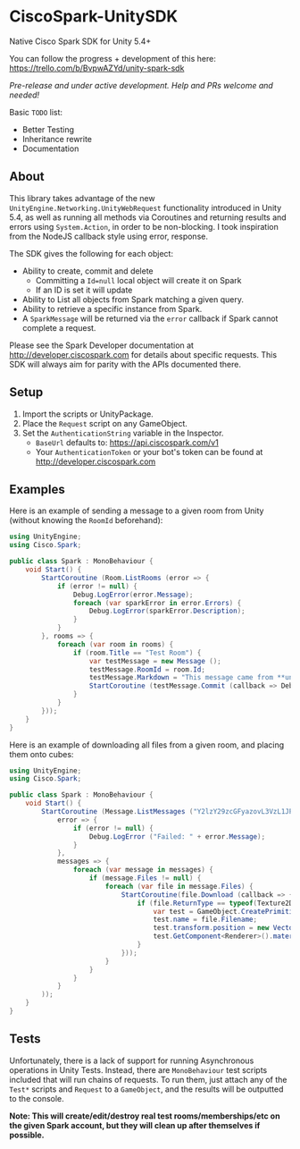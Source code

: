 # CiscoSpark-UnitySDK
Native Cisco Spark SDK for Unity 5.4+

You can follow the progress + development of this here: https://trello.com/b/BvpwAZYd/unity-spark-sdk

*Pre-release and under active development. Help and PRs welcome and needed!*

Basic `TODO` list:
- Better Testing
- Inheritance rewrite
- Documentation


## About
This library takes advantage of the new `UnityEngine.Networking.UnityWebRequest` functionality introduced in Unity 5.4, as well as running all methods via Coroutines and returning results and errors using `System.Action`, in order to be non-blocking. I took inspiration from the NodeJS callback style using error, response.

The SDK gives the following for each object:

- Ability to create, commit and delete
    - Committing a `Id=null` local object will create it on Spark
    - If an ID is set it will update
- Ability to List all objects from Spark matching a given query.
- Ability to retrieve a specific instance from Spark.
- A `SparkMessage` will be returned via the `error` callback if Spark cannot complete a request.

Please see the Spark Developer documentation at http://developer.ciscospark.com for details about specific requests. This SDK will always aim for parity with the APIs documented there.

## Setup
1. Import the scripts or UnityPackage.
2. Place the `Request` script on any GameObject.
3. Set the `AuthenticationString` variable in the Inspector.
    - `BaseUrl` defaults to: https://api.ciscospark.com/v1
    - Your `AuthenticationToken` or your bot's token can be found at http://developer.ciscospark.com

## Examples
Here is an example of sending a message to a given room from Unity (without knowing the `RoomId` beforehand):

```c#
using UnityEngine;
using Cisco.Spark;

public class Spark : MonoBehaviour {
	void Start() {
		StartCoroutine (Room.ListRooms (error => {
			if (error != null) {
				Debug.LogError(error.Message);
				foreach (var sparkError in error.Errors) {
					Debug.LogError(sparkError.Description);
				}
			}
		}, rooms => {
			foreach (var room in rooms) {
				if (room.Title == "Test Room") {
					var testMessage = new Message ();
					testMessage.RoomId = room.Id;
					testMessage.Markdown = "This message came from **unity**";
					StartCoroutine (testMessage.Commit (callback => Debug.Log ("Created message: " + testMessage.Id)));
				}
			}
		}));
	}
}
```

Here is an example of downloading all files from a given room, and placing them onto cubes:

```c#
using UnityEngine;
using Cisco.Spark;

public class Spark : MonoBehaviour {
	void Start() {
		StartCoroutine (Message.ListMessages ("Y2lzY29zcGFyazovL3VzL1JPT00vMzFhOTVkYTAtZjgwYi0xMWU1LWIyMjgtNTk1Mjc3YjMwNDli",
			error => {
				if (error != null) {
					Debug.LogError ("Failed: " + error.Message);
				}
			},
			messages => {
				foreach (var message in messages) {
					if (message.Files != null) {
						foreach (var file in message.Files) {
							StartCoroutine(file.Download (callback => {
								if (file.ReturnType == typeof(Texture2D)) {
									var test = GameObject.CreatePrimitive (PrimitiveType.Cube);
									test.name = file.Filename;
									test.transform.position = new Vector3(Random.Range (0, 25), Random.Range (0, 25), Random.Range (0, 25));
									test.GetComponent<Renderer>().material.mainTexture = callback as Texture2D;
								}
							}));
						}
					}
				}
			}
		));
	}
}
```

## Tests
Unfortunately, there is a lack of support for running Asynchronous operations in Unity Tests. Instead, there are `MonoBehaviour` test scripts included that will run chains of requests. To run them, just attach any of the `Test*` scripts and `Request` to a `GameObject`, and the results will be outputted to the console.

**Note: This will create/edit/destroy real test rooms/memberships/etc on the given Spark account, but they will clean up after themselves if possible.**
